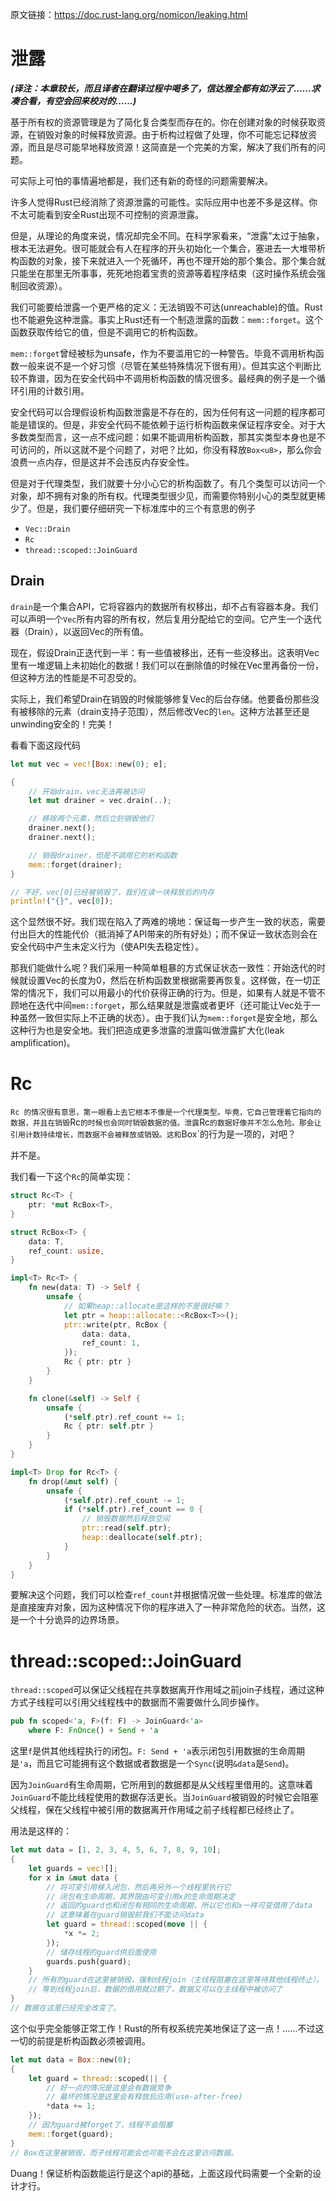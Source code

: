 原文链接：<https://doc.rust-lang.org/nomicon/leaking.html>

# 泄露

***(译注：本章较长，而且译者在翻译过程中喝多了，信达雅全都有如浮云了……求凑合看，有空会回来校对的……)***

基于所有权的资源管理是为了简化复合类型而存在的。你在创建对象的时候获取资源，在销毁对象的时候释放资源。由于析构过程做了处理，你不可能忘记释放资源，而且是尽可能早地释放资源！这简直是一个完美的方案，解决了我们所有的问题。

可实际上可怕的事情遍地都是，我们还有新的奇怪的问题需要解决。

许多人觉得Rust已经消除了资源泄露的可能性。实际应用中也差不多是这样。你不太可能看到安全Rust出现不可控制的资源泄露。

但是，从理论的角度来说，情况却完全不同。在科学家看来，“泄露”太过于抽象，根本无法避免。很可能就会有人在程序的开头初始化一个集合，塞进去一大堆带析构函数的对象，接下来就进入一个死循环，再也不理开始的那个集合。那个集合就只能坐在那里无所事事，死死地抱着宝贵的资源等着程序结束（这时操作系统会强制回收资源）。

我们可能要给泄露一个更严格的定义：无法销毁不可达(unreachable)的值。Rust也不能避免这种泄露。事实上Rust还有一个制造泄露的函数：`mem::forget`。这个函数获取传给它的值，但是不调用它的析构函数。

`mem::forget`曾经被标为unsafe，作为不要滥用它的一种警告。毕竟不调用析构函数一般来说不是一个好习惯（尽管在某些特殊情况下很有用）。但其实这个判断比较不靠谱，因为在安全代码中不调用析构函数的情况很多。最经典的例子是一个循环引用的计数引用。

安全代码可以合理假设析构函数泄露是不存在的，因为任何有这一问题的程序都可能是错误的。但是，非安全代码不能依赖于运行析构函数来保证程序安全。对于大多数类型而言，这一点不成问题：如果不能调用析构函数，那其实类型本身也是不可访问的，所以这就不是个问题了，对吧？比如，你没有释放`Box<u8>`，那么你会浪费一点内存，但是这并不会违反内存安全性。

但是对于代理类型，我们就要十分小心它的析构函数了。有几个类型可以访问一个对象，却不拥有对象的所有权。代理类型很少见，而需要你特别小心的类型就更稀少了。但是，我们要仔细研究一下标准库中的三个有意思的例子

- `Vec::Drain`
- `Rc`
- `thread::scoped::JoinGuard`

## Drain

`drain`是一个集合API，它将容器内的数据所有权移出，却不占有容器本身。我们可以声明一个`Vec`所有内容的所有权，然后复用分配给它的空间。它产生一个迭代器（Drain），以返回Vec的所有值。

现在，假设Drain正迭代到一半：有一些值被移出，还有一些没移出。这表明Vec里有一堆逻辑上未初始化的数据！我们可以在删除值的时候在Vec里再备份一份，但这种方法的性能是不可忍受的。

实际上，我们希望Drain在销毁的时候能够修复Vec的后台存储。他要备份那些没有被移除的元素（drain支持子范围），然后修改Vec的`len`。这种方法甚至还是unwinding安全的！完美！

看看下面这段代码

```rust
let mut vec = vec![Box::new(0); e];

{
    // 开始drain，vec无法再被访问
    let mut drainer = vec.drain(..);

    // 移除两个元素，然后立刻销毁他们
    drainer.next();
    drainer.next();

    // 销毁drainer，但是不调用它的析构函数
    mem::forget(drainer);
}

// 不好，vec[0]已经被销毁了，我们在读一块释放后的内存
println!("{}", vec[0]);
```

这个显然很不好。我们现在陷入了两难的境地：保证每一步产生一致的状态，需要付出巨大的性能代价（抵消掉了API带来的所有好处）；而不保证一致状态则会在安全代码中产生未定义行为（使API失去稳定性）。

那我们能做什么呢？我们采用一种简单粗暴的方式保证状态一致性：开始迭代的时候就设置Vec的长度为0，然后在析构函数里根据需要再恢复。这样做，在一切正常的情况下，我们可以用最小的代价获得正确的行为。但是，如果有人就是不管不顾地在迭代中间`mem::forget`，那么结果就是泄露或者更坏（还可能让Vec处于一种虽然一致但实际上不正确的状态）。由于我们认为`mem::forget`是安全地，那么这种行为也是安全地。我们把造成更多泄露的泄露叫做泄露扩大化(leak amplification)。

# Rc

`Rc 的情况很有意思，第一眼看上去它根本不像是一个代理类型。毕竟，它自己管理着它指向的数据，并且在销毁`Rc`的时候也会同时销毁数据的值。泄露`Rc`的数据好像并不怎么危险。那会让引用计数持续增长，而数据不会被释放或销毁。这和`Box`的行为是一项的，对吧？

并不是。

我们看一下这个`Rc`的简单实现：

```rust
struct Rc<T> {
    ptr: *mut RcBox<T>,
}

struct RcBox<T> {
    data: T,
    ref_count: usize,
}

impl<T> Rc<T> {
    fn new(data: T) -> Self {
        unsafe {
            // 如果heap::allocate是这样的不是很好嘛？
            let ptr = heap::allocate::<RcBox<T>>();
            ptr::write(ptr, RcBox {
                data: data,
                ref_count: 1,
            });
            Rc { ptr: ptr }
        }
    }

    fn clone(&self) -> Self {
        unsafe {
            (*self.ptr).ref_count += 1;
            Rc { ptr: self.ptr }
        }
    }
}

impl<T> Drop for Rc<T> {
    fn drop(&mut self) {
        unsafe {
            (*self.ptr).ref_count -= 1;
            if (*self.ptr).ref_count == 0 {
                // 销毁数据然后释放空间
                ptr::read(self.ptr);
                heap::deallocate(self.ptr);
            }
        }
    }
}
```


要解决这个问题，我们可以检查`ref_count`并根据情况做一些处理。标准库的做法是直接废弃对象，因为这种情况下你的程序进入了一种非常危险的状态。当然，这是一个十分诡异的边界场景。

# thread::scoped::JoinGuard

`thread::scoped`可以保证父线程在共享数据离开作用域之前join子线程，通过这种方式子线程可以引用父线程栈中的数据而不需要做什么同步操作。

```rust
pub fn scoped<'a, F>(f: F) -> JoinGuard<'a>
    where F: FnOnce() + Send + 'a
```

这里`f`是供其他线程执行的闭包。`F: Send + 'a`表示闭包引用数据的生命周期是`'a`，而且它可能拥有这个数据或者数据是一个`Sync`(说明`&data`是`Send`)。

因为`JoinGuard`有生命周期，它所用到的数据都是从父线程里借用的。这意味着`JoinGuard`不能比线程使用的数据存活更长。当`JoinGuard`被销毁的时候它会阻塞父线程，保在父线程中被引用的数据离开作用域之前子线程都已经终止了。

用法是这样的：

```rust
let mut data = [1, 2, 3, 4, 5, 6, 7, 8, 9, 10];
{
    let guards = vec![];
    for x in &mut data {
        // 将可变引用移入闭包，然后再另外一个线程里执行它
        // 闭包有生命周期，其界限由可变引用x的生命周期决定
        // 返回的guard也和闭包有相同的生命周期，所以它也和x一样可变借用了data
        // 这意味着在guard销毁前我们不能访问data
        let guard = thread::scoped(move || {
            *x *= 2;
        });
        // 储存线程的guard供后面使用
        guards.push(guard);
    }
    // 所有的guard在这里被销毁，强制线程join（主线程阻塞在这里等待其他线程终止）。
    // 等到线程join后，数据的借用就过期了，数据又可以在主线程中被访问了
}
// 数据在这里已经完全改变了。
```

这个似乎完全能够正常工作！Rust的所有权系统完美地保证了这一点！……不过这一切的前提是析构函数必须被调用。

```rust
let mut data = Box::new(0);
{
    let guard = thread::scoped(|| {
        // 好一点的情况是这里会有数据竞争
        // 最坏的情况是这里会有释放后应用(use-after-free)
        *data += 1;
    });
    // 因为guard被forget了，线程不会阻塞
    mem::forget(guard);
}
// Box在这里被销毁，而子线程可能会也可能不会在这里访问数据。
```

Duang！保证析构函数能运行是这个api的基础，上面这段代码需要一个全新的设计才行。